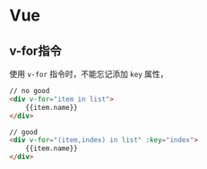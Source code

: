 # Vue

## v-for指令

使用 `v-for` 指令时，不能忘记添加 `key` 属性，

``` html
// no good
<div v-for="item in list">
    {{item.name}}
</div>

// good
<div v-for="(item,index) in list" :key="index">
    {{item.name}}
</div>
```